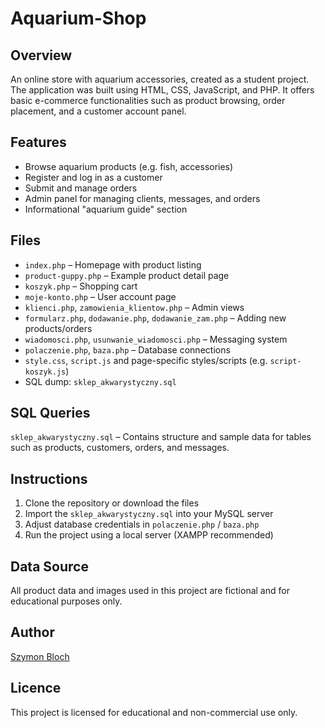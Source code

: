 # Aquarium-Shop

## Overview
An online store with aquarium accessories, created as a student project. The application was built using HTML, CSS, JavaScript, and PHP. It offers basic e-commerce functionalities such as product browsing, order placement, and a customer account panel.

## Features
- Browse aquarium products (e.g. fish, accessories)
- Register and log in as a customer
- Submit and manage orders
- Admin panel for managing clients, messages, and orders
- Informational "aquarium guide" section

## Files
- `index.php` – Homepage with product listing
- `product-guppy.php` – Example product detail page
- `koszyk.php` – Shopping cart
- `moje-konto.php` – User account page
- `klienci.php`, `zamowienia_klientow.php` – Admin views
- `formularz.php`, `dodawanie.php`, `dodawanie_zam.php` – Adding new products/orders
- `wiadomosci.php`, `usunwanie_wiadomosci.php` – Messaging system
- `polaczenie.php`, `baza.php` – Database connections
- `style.css`, `script.js` and page-specific styles/scripts (e.g. `script-koszyk.js`)
- SQL dump: `sklep_akwarystyczny.sql`

## SQL Queries
`sklep_akwarystyczny.sql` – Contains structure and sample data for tables such as products, customers, orders, and messages.

## Instructions
1. Clone the repository or download the files
2. Import the `sklep_akwarystyczny.sql` into your MySQL server
3. Adjust database credentials in `polaczenie.php` / `baza.php`
4. Run the project using a local server (XAMPP recommended)

## Data Source
All product data and images used in this project are fictional and for educational purposes only.

## Author
[Szymon Bloch](https://www.linkedin.com/in/szymon-bloch/)

## Licence
This project is licensed for educational and non-commercial use only.
